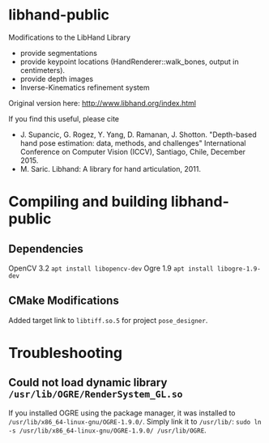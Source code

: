 # libhand-public
Modifications to the LibHand Library

+ provide segmentations 
+ provide keypoint locations (HandRenderer::walk_bones, output in centimeters). 
+ provide depth images
+ Inverse-Kinematics refinement system

Original version here: http://www.libhand.org/index.html

If you find this useful, please cite
+ J. Supancic, G. Rogez, Y. Yang, D. Ramanan, J. Shotton. "Depth-based hand pose estimation: data, methods, and challenges" International Conference on Computer Vision (ICCV), Santiago, Chile, December 2015.
+ M. Saric. Libhand: A library for hand articulation, 2011.

# Compiling and building libhand-public

## Dependencies
OpenCV 3.2 `apt install libopencv-dev`
Ogre 1.9 `apt install libogre-1.9-dev`

## CMake Modifications
Added target link to `libtiff.so.5` for project `pose_designer`.

# Troubleshooting

## Could not load dynamic library `/usr/lib/OGRE/RenderSystem_GL.so`

If you installed OGRE using the package manager, it was installed to `/usr/lib/x86_64-linux-gnu/OGRE-1.9.0/`.
Simply link it to `/usr/lib/`: `sudo ln -s /usr/lib/x86_64-linux-gnu/OGRE-1.9.0/ /usr/lib/OGRE`.
